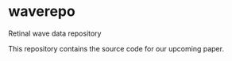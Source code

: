 waverepo
========

Retinal wave data repository

This repository contains the source code for our upcoming paper.

